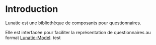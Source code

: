 # Introduction

Lunatic est une bibliothèque de composants pour questionnaires.

Elle est interfacée pour faciliter la représentation de questionnaires au format [Lunatic-Model](https://github.com/InseeFr/Lunatic-Model).
test
